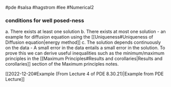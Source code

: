 #pde #salsa #hagstrom #lee #Numerical2 

### conditions for well posed-ness
a. There exists at least one solution
b. There exists at most one solution - an example for diffusion equation using the [[Uniqueness#Uniqueness of Diffusion equation|energy method]]
c. The solution depends continuously on the data - A small error in the data entails a small error in the solution. To prove this we can derive useful inequalities such as the minimum/maximum principles in the [[Maximum Principles#Results and corollaries|Results and corollaries]] section of the Maximum principles notes.

[[2022-12-20#Example (From Lecture 4 of PDE 8.30.21)|Example from PDE Lecture]]

